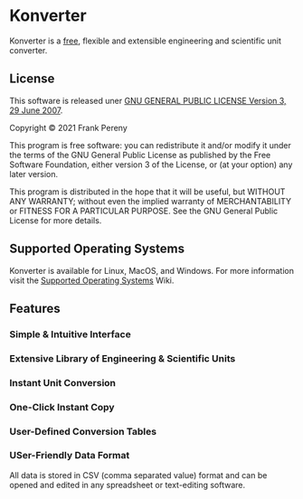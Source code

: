 # Konverter
Konverter is a [free](https://www.gnu.org/philosophy/free-sw.html), flexible and extensible engineering and scientific unit converter.


## License
This software is released uner [GNU GENERAL PUBLIC LICENSE Version 3, 29 June 2007](https://www.gnu.org/licenses/gpl-3.0.en.html).

Copyright © 2021 Frank Pereny

This program is free software: you can redistribute it and/or modify it under the terms of the GNU General Public License as published by the Free Software Foundation, either version 3 of the License, or (at your option) any later version.

This program is distributed in the hope that it will be useful, but WITHOUT ANY WARRANTY; without even the implied warranty of MERCHANTABILITY or FITNESS FOR A PARTICULAR PURPOSE. See the GNU General Public License for more details.


## Supported Operating Systems
Konverter is available for Linux, MacOS, and Windows.  For more information visit the [Supported Operating Systems](https://github.com/fjpereny/konverter/wiki/Supported-Operating-Systems) Wiki.


## Features
### Simple & Intuitive Interface

### Extensive Library of Engineering & Scientific Units

### Instant Unit Conversion

### One-Click Instant Copy

### User-Defined Conversion Tables

### USer-Friendly Data Format
All data is stored in CSV (comma separated value) format and can be opened and edited in any spreadsheet or text-editing software.
